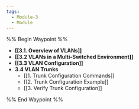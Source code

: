 ```yaml
---
tags:
  - Module-3
  - Module
---
```


%% Begin Waypoint %%
- **[[3.1. Overview of VLANs]]**
- **[[3.2 VLANs in a Multi-Switched Environment]]**
- **[[3.3 VLAN Configuration]]**
- **3.4 VLAN Trunks**
	- [[1. Trunk Configuration Commands]]
	- [[2. Trunk Configuration Example]]
	- [[3. Verify Trunk Configuration]]

%% End Waypoint %%